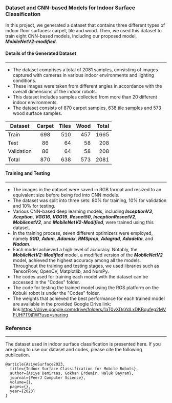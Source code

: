 ### Dataset and CNN-based Models for Indoor Surface Classification

In this project, we generated a dataset that contains three different types of indoor floor surfaces: carpet, tile and wood. Then, we used this dataset to train eight CNN-based models, including our proposed model, ***MobileNetV2-modified***.

#### Details of the Generated Dataset
---

* The dataset comprises a total of 2081 samples, consisting of images captured with cameras in various indoor environments and lighting conditions. 
* These images were taken from different angles in accordance with the overall dimensions of the indoor robots.
* This dataset includes samples collected from more than 20 different indoor environments. 
* The dataset consists of 870 carpet samples, 638 tile samples and 573 wood surface samples. 

|  Dataset  |  Carpet  |  Tiles  |  Wood  |  Total  |
| --------  |:--------:|  -----: | -----: |------:  |
| Train     |   698    |   510   |   457  |    1665 |
| Test      |   86     |   64    |   58   |   208   |
| Validation|   86     |   64    |   58   |   208   |
| Total     |   870    |   638   |   573  |    2081 |


           
#### Training and Testing
---
* The images in the dataset were saved in RGB format and resized to an equivalent size before being fed into CNN models. 
* The dataset was split into three sets: 80% for training, 10% for validation and 10% for testing. 
* Various CNN-based deep learning models, including ***InceptionV3***, ***Xception***, ***VGG16***, ***VGG19***, ***Resnet50***, ***InceptionResnetV2***, ***MobilenetV2***, and ***MobileNetV2-Modified***, were trained using this dataset.
* In the training process, seven different optimizers were employed, namely ***SGD***, ***Adam***, ***Adamax***, ***RMSprop***, ***Adagrad***, ***Adadelta***, and ***Nadam***.
* Each model achieved a high level of accuracy. Notably, the ***MobileNetV2-Modified*** model, a modified version of the ***MobileNetV2*** model, achieved the highest accuracy among all the models. Throughout the training and testing stages, we used libraries such as TensorFlow, OpenCV, Matplotlib, and NumPy.
* The codes used for training each model with the dataset can be accessed in the "Codes" folder.
* The code for testing the trained model using the ROS platform on the Kobuki robot is under the "Codes" folder.
* The weights that achieved the best performance for each trained model are available in the provided Google Drive link: link:https://drive.google.com/drive/folders/1aT0vXDsYdLxDKBqufeg2MVFUHPT9jl1W?usp=sharing


### Reference
----
The dataset used in indoor surface classification is presented here. If you are going to use our dataset and codes, please cite the following publication.

```
@article{AsiyeSurface2023,
  title={Indoor Surface Classification for Mobile Robots},
  author={Asiye Demirtas, Gokhan Erdemir, Haluk Bayram},
  journal={PeerJ Computer Science},
  volume={},
  pages={},
  year={2023}
}
```

